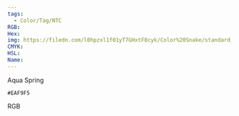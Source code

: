 ```yaml
---
tags:
  - Color/Tag/NTC
RGB:
Hex:
img: https://filedn.com/l0hpzxl1f01yT7GHxtF8cyk/Color%20Snake/standard_csv_to_svg/%23/EAF9F5.svg
CMYK:
HSL:
Name:
---
```

Aqua Spring
```palette
#EAF9F5
```
RGB
